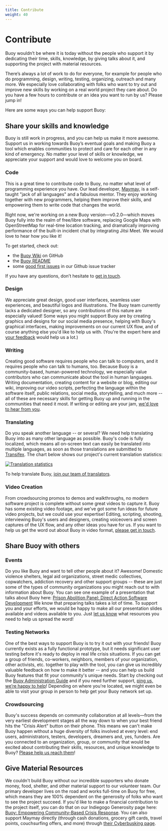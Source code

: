 ```yaml
---
title: Contribute
weight: 40
---
```


# Contribute

Buoy wouldn’t be where it is today without the people who support it by dedicating their time, skills, knowledge, by giving talks about it, and supporting the project with material resources.

There’s always a lot of work to do for everyone, for example for people who do programming, design, writing, testing, organizing, outreach and many more. We especially love collaborating with folks who want to try out and improve new skills by working on a real world project they care about. Do you have a few hours to contribute or an idea you want to run by us? Please jump in!

Here are some ways you can help support Buoy: 

## Share your skills and knowledge

Buoy is still work in progress, and you can help us make it more awesome. Support us in working towards Buoy’s eventual goals and making Buoy a tool which enables communities to protect and care for each other in any kind of emergency. No matter your level of skills or knowledge, we appreciate your support and would love to welcome you on board.

### Code

This is a great time to contribute code to Buoy, no matter what level of programming experience you have. Our lead developer, [Maymay](https://maymay.net/), is a self-taught "jack of all languages" and a fabulous mentor. They enjoy working together with new programmers, helping them improve their skills, and empowering them to write code that changes the world.

Right now, we're working on a new Buoy version&mdash;v0.2.0&mdash;which moves Buoy fully into the realm of free/libre software, replacing Google Maps with OpenStreetMap for real-time location tracking, and dramatically improving performance of the built-in incident chat by integrating Jitsi Meet. We would love to hear how you like it!

To get started, check out:
* the [Buoy Wiki](https://github.com/betterangels/buoy/wiki) on GitHub
* the [Buoy README](https://github.com/betterangels/buoy)
* some [good first issues](https://github.com/betterangels/buoy/issues?q=is%3Aopen+is%3Aissue+label%3A%22good+first+issue%22) in our Github issue tracker

If you have any questions, don’t hesitate to [get in touch](https://github.com/betterangels/buoy/wiki/Connect-with-Us).

### Design

We appreciate great design, good user interfaces, seamless user experiences, and beautiful logos and illustrations. The Buoy team currently lacks a dedicated designer, so any contributions of this nature are especially valued! Some ways you might support Buoy are by creating graphics and designs for our social media presence, helping with Buoy's graphical interfaces, making improvements on our current UX flow, and of course anything else you'd like to help us with. (You're the expert here and [your feedback](https://github.com/betterangels/buoy/wiki/Connect-with-Us) would help us a lot.)

### Writing

Creating good software requires people who can talk to computers, and it requires people who can talk to humans, too. Because Buoy is a community-based, human-powered technology, we especially value contributors who can communicate about the tool in human languages. Writing documentation, creating content for a website or blog, editing our wiki, improving our video scripts, perfecting the language within the software itself, public relations, social media, storytelling, and much more -- all of these are necessary skills for getting Buoy up and running in the communities that need it most. If writing or editing are your jam, [we'd love to hear from you](https://github.com/betterangels/buoy/wiki/Connect-with-Us).

### Translating

Do you speak another language -- or several? We need help translating Buoy into as many other language as possible. Buoy's code is fully localized, which means all on-screen text can easily be translated into multiple languages, as soon as those translations are submitted to [Transifex](https://www.transifex.com/cyberbusking/better-angels/). The chart below shows our project's current translation statistics:

[![Translation statistics](https://www.transifex.com/projects/p/better-angels/resource/better-angelspot/chart/image_png)](https://www.transifex.com/cyberbusking/better-angels/)

To help translate Buoy, [join our team of translators](https://www.transifex.com/cyberbusking/better-angels/).

### Video Creation

From crowdsourcing promos to demos and walkthroughs, no modern software project is complete without some great videos to capture it. Buoy has some existing video footage, and we've got some fun ideas for future video projects, but we could use your expertise! Editing, scripting, shooting, interviewing Buoy's users and designers, creating voiceovers and screen captures of the UX flow, and any other ideas you have for us. If you want to help us get the word out about Buoy in video format, [please get in touch](https://github.com/betterangels/buoy/wiki/Connect-with-Us). 

## Share Buoy with others

### Events

Do you like Buoy and want to tell other people about it? Awesome! Domestic violence shelters, legal aid organizations, street medic collectives, copwatchers, addiction recovery and other support groups -- these are just some of the types of community organizations you might reach out to with information about Buoy. You can see one example of a presentation that talks about Buoy here: [Prison Abolition Panel: Direct Action Software Development](https://maymay.net/blog/2015/11/16/prison-abolition-panel-direct-action-software-development-sflokrc-2015/) We know that preparing talks takes a lot of time. To support you and your efforts, we would be happy to make all our presentation slides available and videos available to you. Just [let us know](https://github.com/betterangels/buoy/wiki/Connect-with-Us) what resources you need to help us spread the word!

### Testing Networks

One of the best ways to support Buoy is to try it out with your friends! Buoy currently exists as a fully functional prototype, but it needs significant user testing before it's ready to deploy in real life crisis situations. If you can get a group of friends, co-workers, neighbors, members of your organization, other activists, etc. together to play with the tool, you can give us incredibly valuable feedback on how to make it better -- and you can help us build Buoy features that fit your community's unique needs. Start by checking out the [Buoy Administration Guide](https://github.com/betterangels/better-angels/wiki/Buoy-Administration-Guide) and if you need further support, [ping us, we’re happy to help](https://github.com/betterangels/buoy/wiki/Connect-with-Us)! Depending on where you're located, we might even be able to visit your group in person to help get your Buoy network set up.

### Crowdsourcing

Buoy's success depends on community collaboration at all levels&mdash;from the very earliest development stages all the way down to when your best friend hits the "Crisis Alert" button on their phone. This means we can't make Buoy happen without a huge diversity of folks involved at every level: end users, administrators, testers, developers, dreamers and, yes, funders. Are you connected to an organization, group, or community that would be excited about contributing their skills, resources, and unique knowledge to Buoy? [Please help us reach them](https://github.com/betterangels/buoy/wiki/Connect-with-Us)! 

## Give Material Resources

We couldn't build Buoy without our incredible supporters who donate money, food, shelter, and other material support to our volunteer team. Our primary developer lives on the road and works full-time on Buoy for free, which means they are 100% dependent on the generosity of folks who want to see the project succeed. If you'd like to make a financial contribution to the project itself, you can do that on our Indiegogo Generosity page here: [
Buoy: Empowering Community-Based Crisis Response](https://www.generosity.com/community-fundraising/buoy-empowering-community-based-crisis-response). You can also support Maymay directly (through cash donations, grocery gift cards, travel points, couchsurfing offers, and more) through [their Cyberbusking page](https://maymay.net/#how-you-can-support-me). 
